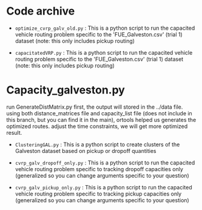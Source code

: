 
# Code archive


* `optimize_cvrp_galv_old.py` : This is a python script to run the capacited vehicle routing problem specific to the 'FUE_Galveston.csv' (trial 1) dataset (note: this only includes pickup routing)

* `capacitatedVRP.py` : This is a python script to run the capacited vehicle routing problem specific to the 'FUE_Galveston.csv' (trial 1) dataset (note: this only includes pickup routing)

# Capacity_galveston.py
  run GenerateDistMatrix.py first, the output will stored in the ../data file.
  using both distance_matrices file and capacity_list file (does not include in this branch, but you can find it in the main),
  ortools helped us generates the optimized routes.
  adjust the time constraints, we will get more optimized result.


* `ClusteringGAL.py` : This is a python script to create clusters of the Galveston dataset based on pickup or dropoff quantities 

* `cvrp_galv_dropoff_only.py` : This is a python script to run the capacited vehicle routing problem specific to tracking dropoff capacities only (generalized so you can change arguments specific to your question)

* `cvrp_galv_pickup_only.py` : This is a python script to run the capacited vehicle routing problem specific to tracking pickup capacities only (generalized so you can change arguments specific to your question)




